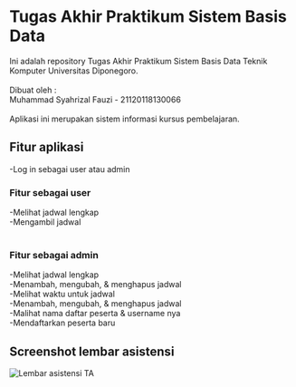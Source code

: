 # Tugas Akhir Praktikum Sistem Basis Data
Ini adalah repository Tugas Akhir Praktikum Sistem Basis Data Teknik Komputer Universitas Diponegoro. <br>
<br>
Dibuat oleh : <br>
Muhammad Syahrizal Fauzi - 21120118130066 <br> <br>
Aplikasi ini merupakan sistem informasi kursus pembelajaran.
## Fitur aplikasi
-Log in sebagai user atau admin<br>
### Fitur sebagai user 
-Melihat jadwal lengkap <br>
-Mengambil jadwal <br>
<br>
### Fitur sebagai admin 
-Melihat jadwal lengkap<br>
-Menambah, mengubah, & menghapus jadwal<br>
-Melihat waktu untuk jadwal<br>
-Menambah, mengubah, & menghapus jadwal<br>
-Malihat nama daftar peserta & username nya<br>
-Mendaftarkan peserta baru<br>
## Screenshot lembar asistensi
![Lembar asistensi TA](https://drive.google.com/file/d/1P6ZB4wMMjtB0xmPl_ibcQ3R9TYNPAZNE/preview)

